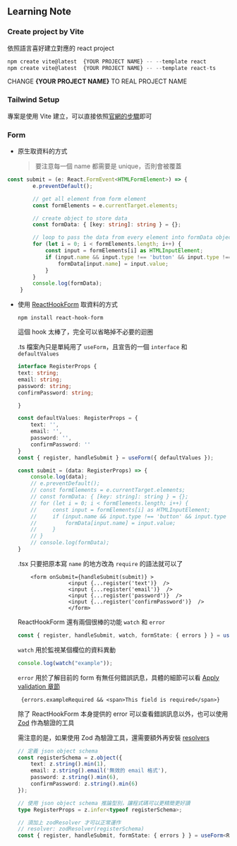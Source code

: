 ## Learning Note

### Create project by Vite

依照語言喜好建立對應的 react project

```ts
npm create vite@latest  {YOUR PROJECT NAME} -- --template react
npm create vite@latest  {YOUR PROJECT NAME} -- --template react-ts
```

CHANGE **{YOUR PROJECT NAME}** TO REAL PROJECT NAME

### Tailwind Setup

專案是使用 Vite 建立，可以直接依照[官網的步驟](https://tailwindcss.com/docs/guides/create-react-app)即可

### Form

- 原生取資料的方式
  
  > 要注意每一個 name 都需要是 unique，否則會被覆蓋

```ts
const submit = (e: React.FormEvent<HTMLFormElement>) => {
        e.preventDefault();

        // get all element from form element
        const formElements = e.currentTarget.elements;

        // create object to store data
        const formData: { [key: string]: string } = {};

        // loop to pass the data from every element into formData object
        for (let i = 0; i < formElements.length; i++) {
            const input = formElements[i] as HTMLInputElement;
            if (input.name && input.type !== 'button' && input.type !== 'submit') {
                formData[input.name] = input.value;
            }
        }
        console.log(formData);
    }
```

- 使用 [ReactHookForm](https://www.react-hook-form.com/) 取資料的方式

    `npm install react-hook-form`
  
    這個 hook 太棒了，完全可以省略掉不必要的迴圈

    .ts 檔案內只是單純用了 `useForm`，且宣告的一個 `interface` 和 `defaultValues`

    ```ts
    interface RegisterProps {
    text: string;
    email: string;
    password: string;
    confirmPassword: string;

    }

    const defaultValues: RegisterProps = {
        text: '',
        email: '',
        password: '',
        confirmPassword: ''
    }
    const { register, handleSubmit } = useForm({ defaultValues });

    const submit = (data: RegisterProps) => {
        console.log(data);
        // e.preventDefault();
        // const formElements = e.currentTarget.elements;
        // const formData: { [key: string]: string } = {};
        // for (let i = 0; i < formElements.length; i++) {
        //     const input = formElements[i] as HTMLInputElement;
        //     if (input.name && input.type !== 'button' && input.type !== 'submit') {
        //         formData[input.name] = input.value;
        //     }
        // }
        // console.log(formData);
    }
    ```

    .tsx 只要把原本寫 `name` 的地方改為 `require` 的語法就可以了

    ```tsx
        <form onSubmit={handleSubmit(submit)} >
                    <input {...register('text')}  />
                    <input {...register('email')}  />
                    <input {...register('password')}  />
                    <input {...register('confirmPassword')}  />
                    </form>
    ```

    ReactHookForm 還有兩個很棒的功能 `watch` 和 `error`

    ```ts
    const { register, handleSubmit, watch, formState: { errors } } = useForm({ defaultValues });
    ```

    `watch` 用於監視某個欄位的資料異動

    ```ts
    console.log(watch("example"));
    ```

    `error` 用於了解目前的 form 有無任何錯誤訊息，具體的細節可以看 [Apply validation 章節](https://react-hook-form.com/get-started#Applyvalidation)

    ```tsx
     {errors.exampleRequired && <span>This field is required</span>}
    ```

    除了 ReactHookForm 本身提供的 error 可以查看錯誤訊息以外，也可以使用 [Zod](https://github.com/colinhacks/zod) 作為驗證的工具

    需注意的是，如果使用 Zod 為驗證工具，還需要額外再安裝 [resolvers](https://github.com/react-hook-form/resolvers?tab=readme-ov-file#zod)

    ```ts
    // 定義 json object schema
    const registerSchema = z.object({
        text: z.string().min(1),
        email: z.string().email('無效的 email 格式'),
        password: z.string().min(6),
        confirmPassword: z.string().min(6)
    });

    // 使用 json object schema 推論型別，讓程式碼可以更精簡更好讀
    type RegisterProps = z.infer<typeof registerSchema>;

    // 須加上 zodResolver 才可以正常運作
    // resolver: zodResolver(registerSchema)
    const { register, handleSubmit, formState: { errors } } = useForm<RegisterProps>({ defaultValues, resolver: zodResolver(registerSchema) });

    ```